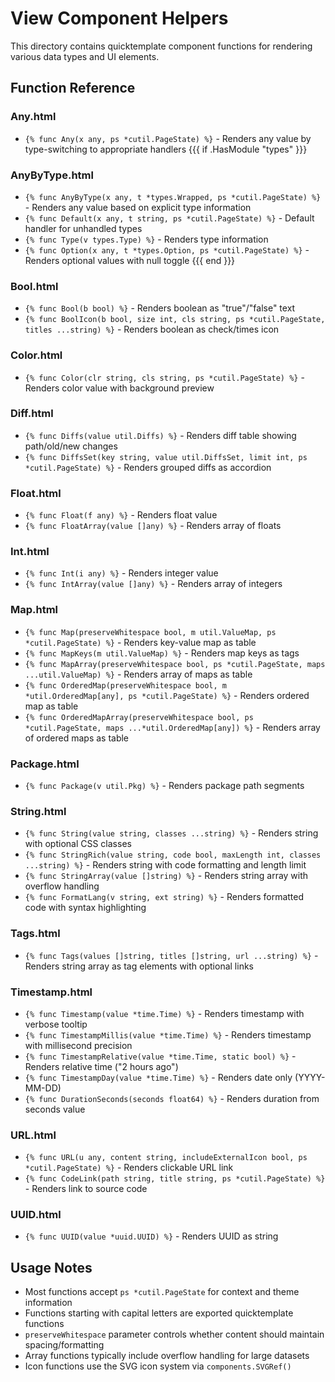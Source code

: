 # View Component Helpers

This directory contains quicktemplate component functions for rendering various data types and UI elements.

## Function Reference

### Any.html

- `{% func Any(x any, ps *cutil.PageState) %}` - Renders any value by type-switching to appropriate handlers
{{{ if .HasModule "types" }}}
### AnyByType.html

- `{% func AnyByType(x any, t *types.Wrapped, ps *cutil.PageState) %}` - Renders any value based on explicit type information
- `{% func Default(x any, t string, ps *cutil.PageState) %}` - Default handler for unhandled types
- `{% func Type(v types.Type) %}` - Renders type information
- `{% func Option(x any, t *types.Option, ps *cutil.PageState) %}` - Renders optional values with null toggle
{{{ end }}}
### Bool.html

- `{% func Bool(b bool) %}` - Renders boolean as "true"/"false" text
- `{% func BoolIcon(b bool, size int, cls string, ps *cutil.PageState, titles ...string) %}` - Renders boolean as check/times icon

### Color.html

- `{% func Color(clr string, cls string, ps *cutil.PageState) %}` - Renders color value with background preview

### Diff.html

- `{% func Diffs(value util.Diffs) %}` - Renders diff table showing path/old/new changes
- `{% func DiffsSet(key string, value util.DiffsSet, limit int, ps *cutil.PageState) %}` - Renders grouped diffs as accordion

### Float.html

- `{% func Float(f any) %}` - Renders float value
- `{% func FloatArray(value []any) %}` - Renders array of floats

### Int.html

- `{% func Int(i any) %}` - Renders integer value
- `{% func IntArray(value []any) %}` - Renders array of integers

### Map.html

- `{% func Map(preserveWhitespace bool, m util.ValueMap, ps *cutil.PageState) %}` - Renders key-value map as table
- `{% func MapKeys(m util.ValueMap) %}` - Renders map keys as tags
- `{% func MapArray(preserveWhitespace bool, ps *cutil.PageState, maps ...util.ValueMap) %}` - Renders array of maps as table
- `{% func OrderedMap(preserveWhitespace bool, m *util.OrderedMap[any], ps *cutil.PageState) %}` - Renders ordered map as table
- `{% func OrderedMapArray(preserveWhitespace bool, ps *cutil.PageState, maps ...*util.OrderedMap[any]) %}` - Renders array of ordered maps as table

### Package.html

- `{% func Package(v util.Pkg) %}` - Renders package path segments

### String.html

- `{% func String(value string, classes ...string) %}` - Renders string with optional CSS classes
- `{% func StringRich(value string, code bool, maxLength int, classes ...string) %}` - Renders string with code formatting and length limit
- `{% func StringArray(value []string) %}` - Renders string array with overflow handling
- `{% func FormatLang(v string, ext string) %}` - Renders formatted code with syntax highlighting

### Tags.html

- `{% func Tags(values []string, titles []string, url ...string) %}` - Renders string array as tag elements with optional links

### Timestamp.html

- `{% func Timestamp(value *time.Time) %}` - Renders timestamp with verbose tooltip
- `{% func TimestampMillis(value *time.Time) %}` - Renders timestamp with millisecond precision
- `{% func TimestampRelative(value *time.Time, static bool) %}` - Renders relative time ("2 hours ago")
- `{% func TimestampDay(value *time.Time) %}` - Renders date only (YYYY-MM-DD)
- `{% func DurationSeconds(seconds float64) %}` - Renders duration from seconds value

### URL.html

- `{% func URL(u any, content string, includeExternalIcon bool, ps *cutil.PageState) %}` - Renders clickable URL link
- `{% func CodeLink(path string, title string, ps *cutil.PageState) %}` - Renders link to source code

### UUID.html

- `{% func UUID(value *uuid.UUID) %}` - Renders UUID as string

## Usage Notes

- Most functions accept `ps *cutil.PageState` for context and theme information
- Functions starting with capital letters are exported quicktemplate functions
- `preserveWhitespace` parameter controls whether content should maintain spacing/formatting
- Array functions typically include overflow handling for large datasets
- Icon functions use the SVG icon system via `components.SVGRef()`
